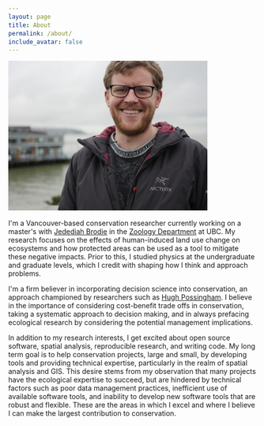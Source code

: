 ```yaml
---
layout: page
title: About
permalink: /about/
include_avatar: false
---
```


<img src="/img/matt-grey.jpg" alt="me" class="center" style=" width:80%;" />

I'm a Vancouver-based conservation researcher currently working on a master's with [Jedediah Brodie](http://jedediahbrodie.weebly.com/) in the [Zoology Department](http://www.zoology.ubc.ca/) at UBC. My research focuses on the effects of human-induced land use change on ecosystems and how protected areas can be used as a tool to mitigate these negative impacts. Prior to this, I studied physics at the undergraduate and graduate levels, which I credit with shaping how I think and approach problems.  

I'm a firm believer in incorporating decision science into conservation, an approach championed by researchers such as [Hugh Possingham](http://www.possinghamlab.org/). I believe in the importance of considering cost-benefit trade offs in conservation, taking a systematic approach to decision making, and in always prefacing ecological research by considering the potential management implications.  

In addition to my research interests, I get excited about open source software, spatial analysis, reproducible research, and writing code. My long term goal is to help conservation projects, large and small, by developing tools and providing technical expertise, particularly in the realm of spatial analysis and GIS. This desire stems from my observation that many projects have the ecological expertise to succeed, but are hindered by technical factors such as poor data management practices, inefficient use of available software tools, and inability to develop new software tools that are robust and flexible. These are the areas in which I excel and where I believe I can make the largest contribution to conservation.  